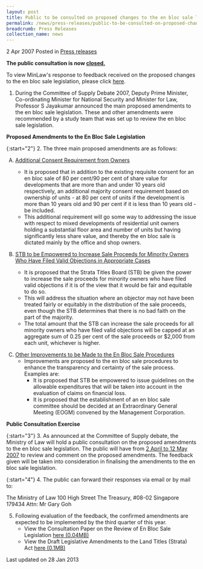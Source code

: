 ```yaml
---
layout: post
title: Public to be consulted on proposed changes to the en bloc sale legislation, 2 April to 12 May 2007
permalink: /news/press-releases/public-to-be-consulted-on-proposed-changes-to-the-en-bloc-sale-legislation-2-april-to-12-may-2007
breadcrumb: Press Releases
collection_name: news
---
```


2 Apr 2007 Posted in [Press releases](/news/press-releases)

**The public consultation is now <u>closed.</u>**

To view MinLaw's response to feedback received on the proposed changes to the en bloc sale legislation, please click [here](/news/announcements/response-to-feedback-received-from-public-consultation-on-proposed-changes-to-the-en-bloc-sale).


1. During the Committee of Supply Debate 2007, Deputy Prime Minister, Co-ordinating Minister for National Security and Minister for Law, Professor S Jayakumar announced the main proposed amendments to the en bloc sale legislation. These and other amendments were recommended by a study team that was set up to review the en bloc sale legislation.


**Proposed Amendments to the En Bloc Sale Legislation**

{:start="2"}
2. The three main proposed amendments are as follows:


<ol style="list-style-type: upper-alpha">
<li><u>Additional Consent Requirement from Owners</u></li>

<ul>
<li>It is proposed that in addition to the existing requisite consent for an en bloc sale of 80 per cent/90 per cent of share value for developments that are more than and under 10 years old respectively, an additional majority consent requirement based on ownership of units - at 80 per cent of units if the development is more than 10 years old and 90 per cent if it is less than 10 years old - be included.</li>
<li>This additional requirement will go some way to addressing the issue with respect to mixed developments of residential unit owners holding a substantial floor area and number of units but having significantly less share value, and thereby the en bloc sale is dictated mainly by the office and shop owners.</li>
</ul>



</ol>


<ol start="2" style="list-style-type: upper-alpha">
<li><u>STB to be Empowered to Increase Sale Proceeds for Minority Owners Who Have Filed Valid Objections in Appropriate Cases</u></li>

<ul>

<li>It is proposed that the Strata Titles Board (STB) be given the power to increase the sale proceeds for minority owners who have filed valid objections if it is of the view that it would be fair and equitable to do so.</li>
<li>This will address the situation where an objector may not have been treated fairly or equitably in the distribution of the sale proceeds, even though the STB determines that there is no bad faith on the part of the majority.</li>
<li>The total amount that the STB can increase the sale proceeds for all minority owners who have filed valid objections will be capped at an aggregate sum of 0.25 per cent of the sale proceeds or $2,000 from each unit, whichever is higher.</li>

</ul>


<ol>

</ol>


</ol>

<ol start="3" style="list-style-type: upper-alpha">
<li><u>Other Improvements to be Made to the En Bloc Sale Procedures</u>

<ul>
<li>Improvements are proposed to the en bloc sale procedures to enhance the transparency and certainty of the sale process. Examples are:
<ul>
<li>It is proposed that STB be empowered to issue guidelines on the allowable expenditures that will be taken into account in the evaluation of claims on financial loss.</li>
<li>It is proposed that the establishment of an en bloc sale committee should be decided at an Extraordinary General Meeting (EOGM) convened by the Management Corporation.</li>
</ul>

</li>
</ul>


</li>
</ol>

**Public Consultation Exercise**

{:start="3"}
3. As announced at the Committee of Supply debate, the Ministry of Law will hold a public consultation on the proposed amendments to the en bloc sale legislation. The public will have from <u>2 April to 12 May 2007</u> to review and comment on the proposed amendments. The feedback given will be taken into consideration in finalising the amendments to the en bloc sale legislation.

{:start="4"}
4. The public can forward their responses via email or by mail to:

The Ministry of Law
100 High Street
The Treasury, #08-02
Singapore 179434
Attn: Mr Gary Goh

<ol start="5">
<li>Following evaluation of the feedback, the confirmed amendments are expected to be implemented by the third quarter of this year.
<ul>
<li>View the Consultation Paper on the Review of En Bloc Sale Legislation <a href="/files/news/press-releases/2007/04/linkclick2457.pdf">here (0.04MB)</a></li>
<li>View the Draft Legislative Amendments to the Land Titles (Strata) Act <a href="/files/news/press=releases/2007/04/linkclickca8f.pdf">here (0.1MB)</a></li>
</ul>
</li>
</ol>


<p class="right-side-updated">Last updated on 28 Jan 2013</p>
